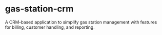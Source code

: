 # gas-station-crm
A CRM-based application to simplify gas station management with features for billing, customer handling, and reporting.
